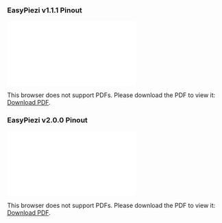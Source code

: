 ### EasyPiezi v1.1.1 Pinout

<object data="../Pyr0-Piezo_Standalone_PT100_v1.1.1_Connector_Pinout.pdf" type="application/pdf" width="100%" height="450px">
    <embed src="../Pyr0-Piezo_Standalone_PT100_v1.1.1_Connector_Pinout.pdf">
        <p>This browser does not support PDFs. Please download the PDF to view it: <a href="../Pyr0-Piezo_Standalone_PT100_v1.1.1_Connector_Pinout.pdf">Download PDF</a>.</p>
    </embed>
</object>

### EasyPiezi v2.0.0 Pinout

<object data="../Pyr0-Piezo_Standalone_PT100_v2.0.0_Connector_Pinout.pdf" type="application/pdf" width="100%" height="450px">
    <embed src="../Pyr0-Piezo_Standalone_PT100_v2.0.0_Connector_Pinout.pdf">
        <p>This browser does not support PDFs. Please download the PDF to view it: <a href="../Pyr0-Piezo_Standalone_PT100_v2.0.0_Connector_Pinout.pdf">Download PDF</a>.</p>
    </embed>
</object>
